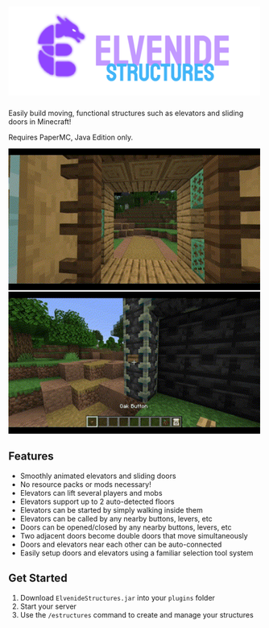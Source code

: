 <h1>
    <img src="images/logo.png" width="500" />
</h1>

Easily build moving, functional structures such as elevators and sliding doors in Minecraft!

Requires PaperMC, Java Edition only.

<img src="images/elevator.gif" width="500" />\
<img src="images/door.gif" width="500" />

## Features
- Smoothly animated elevators and sliding doors
- No resource packs or mods necessary!
- Elevators can lift several players and mobs
- Elevators support up to 2 auto-detected floors
- Elevators can be started by simply walking inside them
- Elevators can be called by any nearby buttons, levers, etc
- Doors can be opened/closed by any nearby buttons, levers, etc
- Two adjacent doors become double doors that move simultaneously
- Doors and elevators near each other can be auto-connected
- Easily setup doors and elevators using a familiar selection tool system

## Get Started
1. Download `ElvenideStructures.jar` into your `plugins` folder
2. Start your server
3. Use the `/estructures` command to create and manage your structures